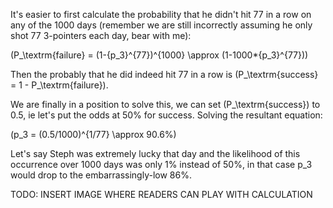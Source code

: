 It's easier to first calculate the probability that he didn't hit 77 in a row on any of the 1000 days (remember we are still incorrectly assuming he only shot 77 3-pointers each day, bear with me):

\(P_\textrm{failure} = (1-{p_3}^{77})^{1000} \approx (1-1000*{p_3}^{77})\)

Then the probably that he did indeed hit 77 in a row is \(P_\textrm{success} = 1 - P_\textrm{failure}\).

We are finally in a position to solve this, we can set \(P_\textrm{success}\) to 0.5, ie let's put the odds at 50% for success.  Solving the resultant equation:

\(p_3 = (0.5/1000)^{1/77} \approx 90.6\%\)

Let's say Steph was extremely lucky that day and the likelihood of this occurrence over 1000 days was only 1% instead of 50%, in that case p_3 would drop to the embarrassingly-low 86%.

TODO: INSERT IMAGE WHERE READERS CAN PLAY WITH CALCULATION